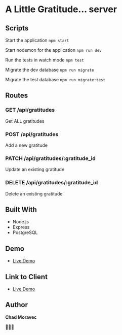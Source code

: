# A Little Gratitude... server

## Scripts

Start the application `npm start`

Start nodemon for the application `npm run dev`

Run the tests in watch mode `npm test`

Migrate the dev database `npm run migrate`

Migrate the test database `npm run migrate:test`

## Routes

### GET /api/gratitudes

Get ALL gratitudes

### POST /api/gratitudes

Add a new gratitude

### PATCH /api/gratitudes/:gratitude_id

Update an existing gratitude

### DELETE /api/gratitudes/:gratitude_id

Delete an existing gratitude

## Built With

- Node.js
- Express
- PostgreSQL

## Demo

- [Live Demo]()

## Link to Client

- [Live Demo]()

## Author

**Chad Moravec**

🤘🤘🤘

